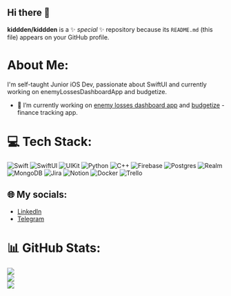 
## Hi there 👋

**kiddden/kiddden** is a ✨ _special_ ✨ repository because its `README.md` (this file) appears on your GitHub profile.

# About Me:
I'm self-taught Junior iOS Dev, passionate about SwiftUI and currently working on enemyLossesDashboardApp and budgetize.<br>
- 🔭 I’m currently working on [enemy losses dashboard app](https://github.com/kiddden/enemyLossesDashboardApp) and [budgetize](https://github.com/Tripple-K/budgetize) - finance tracking app.

# 💻 Tech Stack:
![Swift](https://img.shields.io/badge/Swift-F54A2A?style=flat&logo=swift&logoColor=white) ![SwiftUI](https://img.shields.io/badge/SwiftUI-F54A2A?style=flat&logo=swift&logoColor=white) ![UIKit](https://img.shields.io/badge/UIKit-F54A2A?style=flat&logo=swift&logoColor=white) ![Python](https://img.shields.io/badge/python-3670A0?style=flat&logo=python&logoColor=ffdd54) ![C++](https://img.shields.io/badge/c++-%2300599C.svg?style=flat&logo=c%2B%2B&logoColor=white) ![Firebase](https://img.shields.io/badge/firebase-%23039BE5.svg?style=flat&logo=firebase) ![Postgres](https://img.shields.io/badge/postgres-%23316192.svg?style=flat&logo=postgresql&logoColor=white) ![Realm](https://img.shields.io/badge/Realm-39477F?style=flat&logo=realm&logoColor=white) ![MongoDB](https://img.shields.io/badge/MongoDB-%234ea94b.svg?style=flat&logo=mongodb&logoColor=white) ![Jira](https://img.shields.io/badge/jira-%230A0FFF.svg?style=flat&logo=jira&logoColor=white) ![Notion](https://img.shields.io/badge/Notion-%23000000.svg?style=flat&logo=notion&logoColor=white) ![Docker](https://img.shields.io/badge/docker-%230db7ed.svg?style=flat&logo=docker&logoColor=white) ![Trello](https://img.shields.io/badge/Trello-%23026AA7.svg?style=flat&logo=Trello&logoColor=white)

## 🌐 My socials:
- [LinkedIn](https://www.linkedin.com/in/eugene-nedaikasha-10b77023b/)
- [Telegram](https://t.me/kidden)

# 📊 GitHub Stats:
![](https://github-readme-stats.vercel.app/api?username=kiddden&theme=tokyonight&hide_border=true&include_all_commits=false&count_private=true)<br/>
![](https://github-readme-streak-stats.herokuapp.com/?user=kiddden&theme=tokyonight&hide_border=true)<br/>
![](https://github-readme-stats.vercel.app/api/top-langs/?username=kiddden&theme=tokyonight&hide_border=true&include_all_commits=false&count_private=true&layout=compact)



